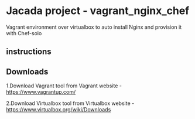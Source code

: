 # Jacada project - vagrant_nginx_chef
Vagrant environment over virtualbox to auto install Nginx and provision it with Chef-solo

**instructions**
----

Downloads
---

1.Download Vagrant tool from Vagrant website - https://www.vagrantup.com/

2.Download Virtualbox tool from Virtualbox website - https://www.virtualbox.org/wiki/Downloads  
